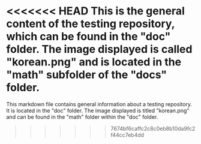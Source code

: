 <<<<<<< HEAD
This is the general content of the testing repository, which can be found in the "doc" folder. The image displayed is called "korean.png" and is located in the "math" subfolder of the "docs" folder.
=======
This markdown file contains general information about a testing repository. It is located in the "doc" folder. The image displayed is titled "korean.png" and can be found in the "math" folder within the "doc" folder.
>>>>>>> 7674bf6caffc2c8c0eb8b10da9fc2f44cc7eb4dd
